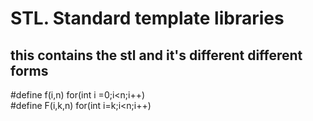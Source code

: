 # STL. Standard template libraries
## this contains the stl and it's different different forms

 #define f(i,n) for(int i =0;i<n;i++) <br>
 #define F(i,k,n) for(int i=k;i<n;i++)
